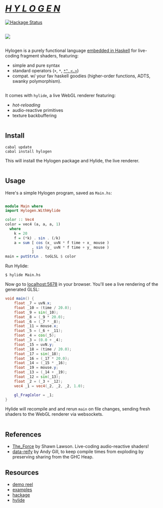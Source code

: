 # [*H Y L O G E N*](https://hylogen.com) 
[![Hackage Status](https://img.shields.io/hackage/v/hylogen.svg)](https://hackage.haskell.org/package/hylogen)

![](data:image/gif;base64,R0lGODlhAQABAAAAACH5BAEKAAEALAAAAAABAAEAAAICTAEAOw==)

![](https://thumbs.gfycat.com/SoftAdeptAlaskajingle-size_restricted.gif)

![](data:image/gif;base64,R0lGODlhAQABAAAAACH5BAEKAAEALAAAAAABAAEAAAICTAEAOw==)

Hylogen is a purely functional language [embedded in Haskell](https://wiki.haskell.org/Embedded_domain_specific_language) for live-coding fragment shaders, featuring:

- simple and pure syntax
- standard operators (`+`, `*`, [`*^`,  `<.>`](https://hackage.haskell.org/package/vector-space))
- compat. w/ your fav haskell goodies (higher-order functions, ADTS, swanky polymorphism).

![](data:image/gif;base64,R0lGODlhAQABAAAAACH5BAEKAAEALAAAAAABAAEAAAICTAEAOw==)

It comes with `hylide`, a live WebGL renderer featuring:
- *hot-reloading*
- audio-reactive primitives
- texture backbuffering

![](data:image/gif;base64,R0lGODlhAQABAAAAACH5BAEKAAEALAAAAAABAAEAAAICTAEAOw==)


## Install
```
cabal update
cabal install hylogen
```

This will install the Hylogen package and Hylide, the live renderer.

![](data:image/gif;base64,R0lGODlhAQABAAAAACH5BAEKAAEALAAAAAABAAEAAAICTAEAOw==)

## Usage
Here's a simple Hylogen program, saved as `Main.hs`:

```haskell

module Main where
import Hylogen.WithHylide

color :: Vec4
color = vec4 (a, a, a, 1)
  where
    k = 20
    f = (*k) . sin . (/k)
    a = sum [ cos (x_ uvN * f time + x_ mouse )
            , sin (y_ uvN * f time + y_ mouse )
            ]
main = putStrLn . toGLSL $ color
```

Run Hylide:

```
$ hylide Main.hs
```

Now go to [localhost:5678](http://localhost:5678) in your browser. You'll see a live rendering of the generated GLSL:

```GLSL
void main() {
    float _7 = uvN.x;
    float _10 = (time / 20.0);
    float _9 = sin(_10);
    float _8 = (_9 * 20.0);
    float _6 = (_7 * _8);
    float _11 = mouse.x;
    float _5 = (_6 + _11);
    float _4 = cos(_5);
    float _3 = (0.0 + _4);
    float _15 = uvN.y;
    float _18 = (time / 20.0);
    float _17 = sin(_18);
    float _16 = (_17 * 20.0);
    float _14 = (_15 * _16);
    float _19 = mouse.y;
    float _13 = (_14 + _19);
    float _12 = sin(_13);
    float _2 = (_3 + _12);
    vec4 _1 = vec4(_2, _2, _2, 1.0);

    gl_FragColor = _1;
}
```

Hylide will recompile and and rerun `main` on file changes, sending fresh shaders to the WebGL renderer via websockets.




![](data:image/gif;base64,R0lGODlhAQABAAAAACH5BAEKAAEALAAAAAABAAEAAAICTAEAOw==)

## References
- [The_Force](https://github.com/shawnlawson/The_Force) by Shawn Lawson. Live-coding audio-reactive shaders!
- [data-reify](https://hackage.haskell.org/package/data-reify) by Andy Gill, to keep compile times from exploding by preserving sharing from the GHC Heap. 

## Resources
- [demo reel](https://hylogen.com)
- [examples](https://github.com/sleexyz/hylogen-yay)
- [hackage](https://hackage.haskell.org/package/hylogen)
- [hylide](https://github.com/sleexyz/hylide)


